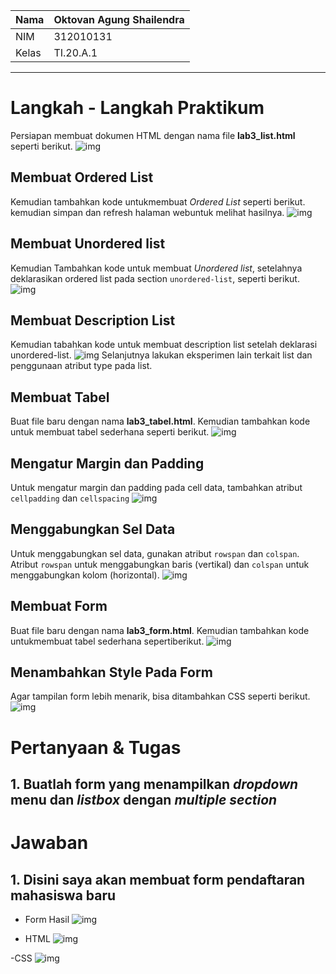 | Nama  | Oktovan Agung Shailendra|
|-------|-------------------------|
|NIM    |312010131                |
| Kelas | TI.20.A.1               |

---

# Langkah - Langkah Praktikum

Persiapan membuat dokumen HTML dengan nama file **lab3_list.html** seperti berikut.
![img](img/img1.png)

## Membuat Ordered List
Kemudian tambahkan kode untukmembuat *Ordered List* seperti berikut. kemudian simpan dan refresh halaman webuntuk melihat hasilnya.
![img](img/img2.png)

## Membuat Unordered list
Kemudian Tambahkan kode untuk membuat *Unordered list*, setelahnya deklarasikan ordered list pada section `unordered-list`, seperti berikut.
![img](img/img3.png)

## Membuat Description List
Kemudian tabahkan kode untuk membuat description list setelah deklarasi unordered-list.
![img](img/img4.png)
Selanjutnya lakukan eksperimen lain terkait list dan penggunaan atribut type pada list.

## Membuat Tabel
Buat file baru dengan nama **lab3_tabel.html**. Kemudian tambahkan kode untuk membuat tabel sederhana seperti berikut.
![img](img/img5.png)

## Mengatur Margin dan Padding
Untuk mengatur margin dan padding pada cell data, tambahkan atribut `cellpadding` dan `cellspacing`
![img](img/img6.png)

## Menggabungkan Sel Data
Untuk menggabungkan sel data, gunakan atribut `rowspan` dan `colspan`. Atribut `rowspan` untuk menggabungkan baris (vertikal) dan `colspan` untuk menggabungkan kolom (horizontal).
![img](img/img7.png)

## Membuat Form
Buat file baru dengan nama **lab3_form.html**. Kemudian tambahkan kode untukmembuat tabel sederhana sepertiberikut.
![img](img/img8.png)

## Menambahkan Style Pada Form
Agar tampilan form lebih menarik, bisa ditambahkan CSS seperti berikut.
![img](img/img9.png)

# Pertanyaan & Tugas

## 1. Buatlah form yang menampilkan *dropdown* menu dan *listbox* dengan *multiple section*

# Jawaban
## 1. Disini saya akan membuat form pendaftaran mahasiswa baru

- Form Hasil
![img](img/img10.png)

- HTML
![img](img/img11.png)

-CSS
![img](img/img12.png)
